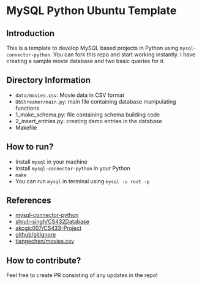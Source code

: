 # MySQL Python Ubuntu Template

## Introduction

This is a template to develop MySQL based projects in Python using `mysql-connector-python`. You can fork this repo and start working instantly. I have creating a sample movie database and two basic queries for it.

## Directory Information

- `data/movies.csv`: Movie data in CSV format
- `DbStreamer/main.py`: main file containing database manipulating functions
- 1_make_schema.py: file containing schema building code
- 2_insert_entries.py: creating demo entries in the database
- Makefile

## How to run?

- Install `mysql` in your machine
- Install `mysql-connector-python` in your Python
- `make`
- You can run `mysql` in terminal using `mysql -u root -p`

## References

- [mysql-connector-python](https://pypi.org/project/mysql-connector-python/)
- [shruti-singh/CS432Database](https://github.com/shruti-singh/CS432Database)
- [akcgjc007/CS433-Project](https://github.com/akcgjc007/CS433-Project)
- [github/gitignore](https://github.com/github/gitignore/blob/main/Python.gitignore)
- [tiangechen/movies.csv](https://gist.github.com/tiangechen/b68782efa49a16edaf07dc2cdaa855ea)

## How to contribute?

Feel free to create PR consisting of any updates in the repo!
